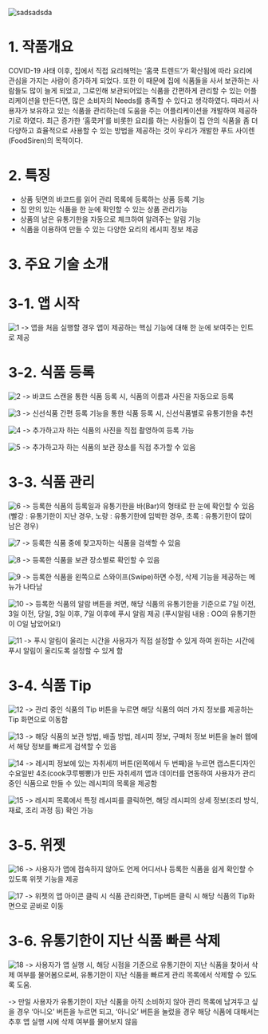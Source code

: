 ![sadsadsda](https://user-images.githubusercontent.com/52379503/128649031-fc7b45db-cc3d-4264-b70a-1f0306f5c6c7.PNG)


# 1. 작품개요

 COVID-19 사태 이후, 집에서 직접 요리해먹는 ‘홈쿡 트렌드’가 확산됨에 따라 요리에 관심을 가지는 사람이 증가하게 되었다. 또한 이 때문에 집에 식품들을 사서 보관하는 사람들도 많이 늘게 되었고, 그로인해 보관되어있는 식품을 간편하게 관리할 수 있는 어플리케이션을 만든다면, 많은 소비자의 Needs를 충족할 수 있다고 생각하였다. 따라서 사용자가 보유하고 있는 식품을 관리하는데 도움을 주는 어플리케이션을 개발하여 제공하기로 하였다. 최근 증가한 ‘홈쿡커’를 비롯한 요리를 하는 사람들이 집 안의 식품을 좀 더 다양하고 효율적으로 사용할 수 있는 방법을 제공하는 것이 우리가 개발한 푸드 사이렌(FoodSiren)의 목적이다.
 
 
 # 2. 특징

- 상품 뒷면의 바코드를 읽어 관리 목록에 등록하는 상품 등록 기능
- 집 안의 있는 식품을 한 눈에 확인할 수 있는 상품 관리기능
- 상품의 남은 유통기한을 자동으로 체크하여 알려주는 알림 기능
- 식품을 이용하여 만들 수 있는 다양한 요리의 레시피 정보 제공


# 3. 주요 기술 소개

# 3-1. 앱 시작
![1](https://user-images.githubusercontent.com/52379503/128649754-22dcb476-260b-419e-86c5-07e5d4c4257d.png)
-> 앱을 처음 실행할 경우 앱이 제공하는 핵심 기능에 대해 한 눈에 보여주는 인트로 제공

# 3-2. 식품 등록
![2](https://user-images.githubusercontent.com/52379503/128649759-39971ff1-7c4f-49f1-8016-f61633aac612.png)
-> 바코드 스캔을 통한 식품 등록 시, 식품의 이름과 사진을 자동으로 등록

![3](https://user-images.githubusercontent.com/52379503/128649762-c7b501ce-f17d-47fa-823d-2448d3a7a436.png)
-> 신선식품 간편 등록 기능을 통한 식품 등록 시, 신선식품별로 유통기한을 추천

![4](https://user-images.githubusercontent.com/52379503/128649763-af726c9c-5ec8-4066-9b9a-53b892be25dd.png)
-> 추가하고자 하는 식품의 사진을 직접 촬영하여 등록 가능

![5](https://user-images.githubusercontent.com/52379503/128649764-6fb2f66c-6351-4712-a081-8b00d483facd.png)
-> 추가하고자 하는 식품의 보관 장소를 직접 추가할 수 있음

# 3-3. 식품 관리
![6](https://user-images.githubusercontent.com/52379503/128649766-0eda8420-fe54-4eac-ba55-778fef92e76e.png)
-> 등록한 식품의 등록일과 유통기한을 바(Bar)의 형태로 한 눈에 확인할 수 있음
(빨강 : 유통기한이 지난 경우, 노랑 : 유통기한에 임박한 경우, 초록 : 유통기한이 많이 남은 경우)

![7](https://user-images.githubusercontent.com/52379503/128649769-a96efdd5-d39d-4e1a-8fc0-572db661f5d5.png)
-> 등록한 식품 중에 찾고자하는 식품을 검색할 수 있음

![8](https://user-images.githubusercontent.com/52379503/128649771-5cc9f3f5-b42b-4532-b467-48155416aa21.png)
-> 등록한 식품을 보관 장소별로 확인할 수 있음

![9](https://user-images.githubusercontent.com/52379503/128649773-864e096c-5136-4b80-8a6a-377bfbda9040.png)
-> 등록한 식품을 왼쪽으로 스와이프(Swipe)하면 수정, 삭제 기능을 제공하는 메뉴가 나타남

![10](https://user-images.githubusercontent.com/52379503/128649774-05b43e05-5990-4608-8ba5-fa11f4756cda.png)
-> 등록한 식품의 알람 버튼을 켜면, 해당 식품의 유통기한을 기준으로 7일 이전, 3일 이전, 당일, 3일 이후, 7일 이후에 푸시 알림 제공
(푸시알림 내용 : OO의 유통기한이 O일 남았어요!)

![11](https://user-images.githubusercontent.com/52379503/128649775-0c9d4fd2-d804-4bc9-af78-4780aacefedb.png)
-> 푸시 알림이 울리는 시간을 사용자가 직접 설정할 수 있게 하여 원하는 시간에 푸시 알림이 울리도록 설정할 수 있게 함

# 3-4. 식품 Tip
![12](https://user-images.githubusercontent.com/52379503/128649779-3111fdeb-e3f4-436a-8204-f916c3d7e371.png)
-> 관리 중인 식품의 Tip 버튼을 누르면 해당 식품의 여러 가지 정보를 제공하는 Tip 화면으로 이동함

![13](https://user-images.githubusercontent.com/52379503/128649781-5f5e3593-35c1-4bff-99f3-f71926594023.png)
-> 해당 식품의 보관 방법, 배출 방법, 레시피 정보, 구매처 정보 버튼을 눌러 웹에서 해당 정보를 빠르게 검색할 수 있음

![14](https://user-images.githubusercontent.com/52379503/128649783-fbcf26a3-5d95-4ac1-b09b-477861491f16.png)
-> 레시피 정보에 있는 자취세끼 버튼(왼쪽에서 두 번째)을 누르면 캡스톤디자인 수요일반 4조(cook쿠루삥뽕)가 만든 자취세끼 앱과 데이터를 연동하여 사용자가 관리 중인 식품으로 만들 수 있는 레시피의 목록을 제공함

![15](https://user-images.githubusercontent.com/52379503/128649785-ca41acfe-517d-44be-b320-e9d830bae755.png)
-> 레시피 목록에서 특정 레시피를 클릭하면, 해당 레시피의 상세 정보(조리 방식, 재료, 조리 과정 등) 확인 가능

# 3-5. 위젯
![16](https://user-images.githubusercontent.com/52379503/128649787-1236679a-6665-4642-8755-c163bdbc5df6.png)
-> 사용자가 앱에 접속하지 않아도 언제 어디서나 등록한 식품을 쉽게 확인할 수 있도록 위젯 기능을 제공

![17](https://user-images.githubusercontent.com/52379503/128649790-b8a5e921-6613-4742-b7ff-3b109124eb95.png)
-> 위젯의 앱 아이콘 클릭 시 식품 관리화면, Tip버튼 클릭 시 해당 식품의 Tip화면으로 곧바로 이동

# 3-6. 유통기한이 지난 식품 빠른 삭제
![18](https://user-images.githubusercontent.com/52379503/128649794-256d6a5f-d88a-4643-a52c-69f7a903cdd0.png)
-> 사용자가 앱 실행 시, 해당 시점을 기준으로 유통기한이 지난 식품을 찾아서 삭제 여부를 물어봄으로써, 유통기한이 지난 식품을 빠르게 관리 목록에서 삭제할 수 있도록 도움.

-> 만일 사용자가 유통기한이 지난 식품을 아직 소비하지 않아 관리 목록에 남겨두고 싶을 경우 ‘아니오’ 버튼을 누르면 되고, ‘아니오’ 버튼을 눌렀을 경우 해당 식품에 대해서는 추후 앱 실행 시에 삭제 여부를 물어보지 않음

